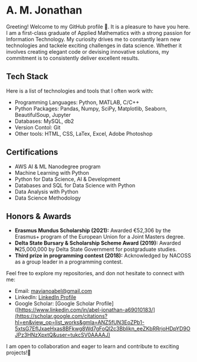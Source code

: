 # A. M. Jonathan

Greeting! Welcome to my GitHub profile 👋. It is a pleasure to have you here. I am a first-class graduate of Applied Mathematics with a strong passion for Information Technology. My curiosity drives me to constantly learn new technologies and tackele exciting challenges in data science. Whether it involves creating elegant code or devising innovative solutions, my commitment is to consistently deliver excellent results.

## Tech Stack
Here is a list of technologies and tools that I often work with:

- Programming Languages: Python, MATLAB, C/C++
- Python Packages: Pandas, Numpy, SciPy, Matplotlib, Seaborn, BeautifulSoup, Jupyter
- Databases: MySQL, db2
- Version Contol: Git
- Other tools: HTML, CSS, LaTex, Excel, Adobe Photoshop

## Certifications

- AWS AI & ML Nanodegree program
- Machine Learning with Python
- Python for Data Science, AI & Development
- Databases and SQL for Data Science with Python
- Data Analysis with Python
- Data Science Methodology

## Honors & Awards

- **Erasmus Mundus Scholarship (2021):** Awarded €52,306 by the Erasmus+ program of the European Union for a Joint Masters degree.
- **Delta State Bursary & Scholarship Scheme Award (2019):** Awarded ₦25,000,000 by Delta State Government for postgraduate studies.
- **Third prize in programming contest (2018):** Acknowledged by NACOSS as a group leader in a programming contest.

Feel free to explore my repositories, and don not hesitate to connect with me:
- Email: [mavianoabel@gmail.com](mailto:mavianoabel@gmail.com)
- LinkedIn: [LinkedIn Profile](https://www.linkedin.com/in/abel-jonathan-a69010183/)
- Google Scholar: [Google Scholar Profile]([https://www.linkedin.com/in/abel-jonathan-a69010183/](https://scholar.google.com/citations?hl=en&view_op=list_works&gmla=ANZ5fUN3EoZPb1-5xtsG7EflJxaeHxas8BFkwg8Wd7gFoQl2c3Bblikn_eeZKbRRrjoHDpYD9OJPz3HNzXpxtQ&user=tukcSV0AAAAJ)


I am open to collaboration and eager to learn and contribute to exciting projects!🦾
